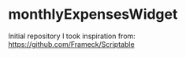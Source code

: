# monthlyExpensesWidget
Initial repository I took inspiration from: <br> 
https://github.com/Frameck/Scriptable
